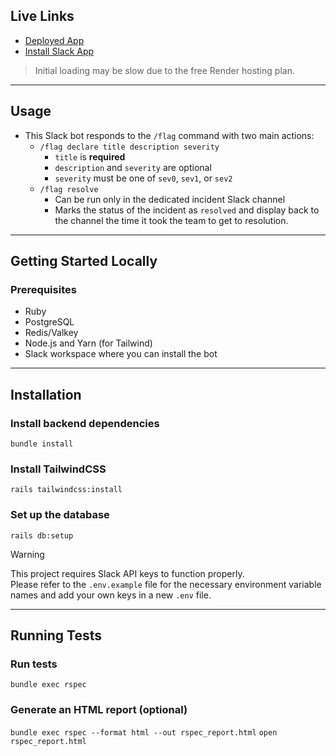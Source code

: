 ## Live Links

- [Deployed App](https://slack-bot-evrb.onrender.com/incidents)
- [Install Slack App](https://slack.com/oauth/v2/authorize?client_id=5146735051126.8677850953682&scope=channels:manage,channels:read,channels:write.invites,chat:write,commands,groups:write,im:write,mpim:write,team:read,users:read,users:read.email,channels:join&user_scope=channels:read,channels:write,channels:write.invites,chat:write,groups:write,im:write,mpim:write,users:read,users:read.email)

> Initial loading may be slow due to the free Render hosting plan.

---

## Usage

- This Slack bot responds to the `/flag` command with two main actions:
  - `/flag declare title description severity`
    - `title` is **required**
    - `description` and `severity` are optional
    - `severity` must be one of `sev0`, `sev1`, or `sev2`
  - `/flag resolve`
    - Can be run only in the dedicated incident Slack channel
    - Marks the status of the incident as `resolved` and display back to the channel the time it took the team to get to resolution.

---

## Getting Started Locally

### Prerequisites

- Ruby
- PostgreSQL
- Redis/Valkey
- Node.js and Yarn (for Tailwind)
- Slack workspace where you can install the bot

---

## Installation

### Install backend dependencies

`bundle install`

### Install TailwindCSS

`rails tailwindcss:install`

### Set up the database

`rails db:setup`

> [!WARNING]  
> This project requires Slack API keys to function properly.  
> Please refer to the `.env.example` file for the necessary environment variable names and add your own keys in a new `.env` file.

---

## Running Tests

### Run tests

`bundle exec rspec`

### Generate an HTML report (optional)

`bundle exec rspec --format html --out rspec_report.html`
`open rspec_report.html`
